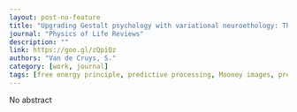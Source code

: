 ```yaml
---
layout: post-no-feature
title: "Upgrading Gestalt psychology with variational neuroethology: The case of perceptual pleasures (Comment on "Answering Schrödinger's question: A free-energy formulation" by M.J. Desormeau Ramstead et al.)"
journal: "Physics of Life Reviews"
description: ""
link: https://goo.gl/zQpiQz
authors: "Van de Cruys, S."
category: [work, journal]
tags: [free energy principle, predictive processing, Mooney images, preference, appreciation, perceptual pleasure, Gestalt]
---
```


No abstract
